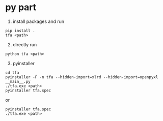 # py part

1. install packages and run
```
pip install .
tfa <path>
```
2. directly run
```
python tfa <path>
```
3. pyinstaller
```
cd tfa
pyinstaller -F -n tfa --hidden-import=xlrd --hidden-import=openpyxl __main__.py
./tfa.exe <path>
pyinstaller tfa.spec
```
or
```
pyinstaller tfa.spec
./tfa.exe <path>
```
